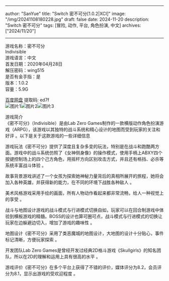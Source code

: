 
---
author: "SanYue"
title: "Switch 密不可分[1.0.2|XCI]"
image: "/img/20241108180228.jpg"
draft: false
date: 2024-11-20
description: "Switch 密不可分"
tags: [冒险, 动作, 平台, 角色扮演, 中文]
archives: ["2024/11/20"]

---

游戏名称：密不可分   
Indivisible    
游戏语言：中文  
首发日期：2020年04月28日  
解压密码：wing515  
是否有金手指：是  
版本：1.0.2   
容量：5.9G

[百度网盘](https//pan.baidu.com/s/1t-zsdwVhNHkjVyV5_puP5A) 提取码: ed7f  
![图片1](/img/3e574b.jpg)![图片2](/img/d05ede.jpg)![图片3](/img/bea47d.jpg)  

游戏简介  
《密不可分》（Indivisible）是由Lab Zero Games制作的一款横版动作角色扮演游戏（ARPG），该游戏以其独特的战斗系统和精心设计的地图而受到玩家的关注和好评
。以下是关于这款游戏的一些详细信息

游戏玩法《密不可分》提供了深度且复杂多变的玩法，特别是在战斗和跑酷两方面。游戏中的战斗系统仿照了《女神侧身像》的操作模式，使用手柄上ABXY四个按键控制场上的四个己方角色，用摇杆方向区别攻击方式，并且还有格挡、必杀等系统丰富战斗体验
。

故事背景游戏讲述了一个女孩为探索她神秘力量背后的真相所展开的旅程，她将会加入各种英雄，并获得新的能力，在不同的环境下战胜各种敌人
。

美术风格游戏采用手绘的画面，所有人物动作看起来都非常流畅，给人一种视觉上的享受
。

战斗与地图设计游戏的战斗模式与行进模式切换自如，玩家可以在回合制游戏中体验到横板游戏的精髓。BOSS的设计也算可圈可点，战斗模式与行进模式的切换让玩家在边躲避边切入，增加了游戏的趣味性
。

地图设计《密不可分》采用了类恶魔城的地图设计，大地图的设计十分贴心，事件标记清晰，方便玩家探索
。

开发团队Lab Zero Games是曾经开发过经典2D格斗游戏《Skullgirls》的知名团队，所以在2D的理解和运用上具有很高的水平
。

游戏评价《密不可分》在多个平台上获得了不错的评价，媒体评分为8.2，会员评分为8.1，显示出游戏的受欢迎程度
。
